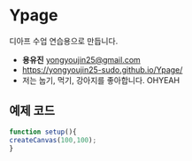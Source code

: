 # Ypage
디아프 수업 연습용으로 만듭니다.

- **용유진** yongyoujin25@gmail.com
- https://yongyoujin25-sudo.github.io/Ypage/
- 저는 눕기, 먹기, 강아지를 좋아합니다.
OHYEAH

## 예제 코드
``` javascript
function setup(){
createCanvas(100,100);
}
```
